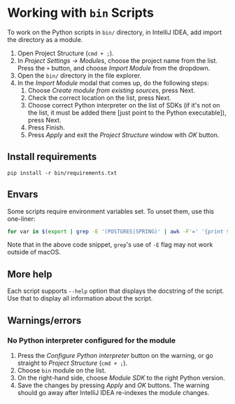 # Working with `bin` Scripts

To work on the Python scripts in `bin/` directory, in IntelliJ IDEA, add import
the directory as a module.

1. Open Project Structure (`cmd + ;`).
1. In _Project Settings -> Modules_, choose the project name from the list.
   Press the `+` button, and choose _Import Module_ from the dropdown.
1. Open the `bin/` directory in the file explorer.
1. In the _Import Module_ modal that comes up, do the following steps:
   1. Choose _Create module from existing sources_, press Next.
   1. Check the correct location on the list, press Next.
   1. Choose correct Python interpreter on the list of SDKs (if it's not on the
      list, it must be added there [just point to the Python executable]),
      press Next.
   1. Press Finish.
   1. Press _Apply_ and exit the _Project Structure_ window with _OK_ button.

## Install requirements

```console
pip install -r bin/requirements.txt
```

## Envars

Some scripts require environment variables set. To unset them, use this
one-liner:

```bash
for var in $(export | grep -E '(POSTGRES|SPRING)' | awk -F'=' '{print $1}'); do unset "$var"; done
```

Note that in the above code snippet, `grep`'s use of `-E` flag may not work
outside of macOS.

## More help

Each script supports `--help` option that displays the docstring of the script.
Use that to display all information about the script.

## Warnings/errors

### No Python interpreter configured for the module

1. Press the _Configure Python interpreter_ button on the warning, or go
   straight to _Project Structure_ (`cmd + ;`).
1. Choose `bin` module on the list.
1. On the right-hand side, choose _Module SDK_ to the right Python version.
1. Save the changes by pressing _Apply_ and _OK_ buttons. The warning should go
   away after IntelliJ IDEA re-indexes the module changes.
